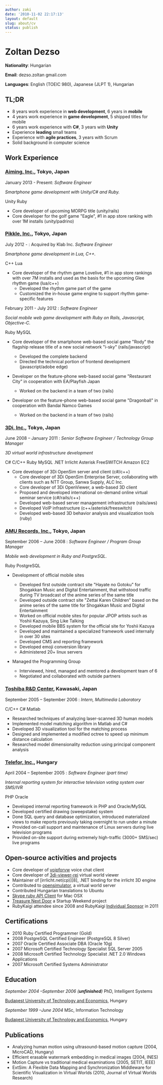 ```yaml
---
author: zaki
date: '2010-11-02 22:17:13'
layout: default
slug: about/cv
status: publish
---
```

# Zoltan Dezso

**Nationality**: Hungarian

**Email**: dezso.zoltan gmail.com

**Languages**: English (TOEIC 980), Japanese (JLPT 1), Hungarian

## TL;DR

  * 8 years work experience in **web development**, 6 years in **mobile**
  * 4 years work experience in **game development**, 5 shipped titles for mobile
  * 6 years work experience with **C#**, 3 years with **Unity**
  * Experience **leading** small teams
  * Experience with **agile practices**, 3 years with Scrum
  * Solid background in computer science

## Work Experience

### **[Aiming, Inc.](http://www.aiming-inc.com)**, Tokyo, Japan

January 2013 - Present: _Software Engineer_

  _Smartphone game development with Unity/C# and Ruby._

  <span class="label label-important">Unity</span>
  <span class="label label-important">Ruby</span>

  * Core developer of upcoming MORPG title (unity/rails)
  * Core developer for the golf game "Eagle", #1 in app store ranking with over 1M installs (unity/padrino)

### **[Pikkle, Inc.](http://pikkle.com)**, Tokyo, Japan

July 2012 - : Acquired by Klab Inc. _Software Engineer_

  _Smartphone game development in Lua, C++._

  <span class="label label-important">C++</span>
  <span class="label label-important">Lua</span>

  * Core developer of the rhythm game Lovelive, #1 in app store rankings with over 7M installs and used as the basis for the upcoming Glee rhythm game (lua/c++)
    * Developed the rhythm game part of the game
    * Customized the in-house game engine to support rhythm game-specific features

February 2011 - July 2012 : _Software Engineer_

  _Social mobile web game development with Ruby on Rails, Javascript, Objective-C._

  <span class="label label-important">Ruby</span>
  <span class="label label-important">MySQL</span>

  * Core developer of the smartphone web-based social game "Rody" the flagship release title of a new social network "i-sky" (rails/javascript)
    * Developed the complete backend
    * Directed the technical portion of frontend development (javascript/adobe edge)

  * Developer on the feature-phone web-based social game "Restaurant City" in cooperation with EA/Playfish Japan
    * Worked on the backend in a team of two (rails)

  * Developer on the feature-phone web-based social game "Dragonball" in cooperation with Bandai Namco Games
    * Worked on the backend in a team of two (rails)

### [**3Di, Inc.**](http://3di.biz), Tokyo, Japan

June 2008 – January 2011 : _Senior Software Engineer / Technology Group Manager_

  _3D virtual world infrastructure development_

  <span class="label label-important">C#</span>
  <span class="label label-important">C/C++</span>
  <span class="label label-important">Ruby</span>
  <span class="label label-important">MySQL</span>
  <span class="label label-information">.NET</span>
  <span class="label label-information">Irrlicht</span>
  <span class="label label-information">Asterisk</span>
  <span class="label label-information">FreeSWITCH</span>
  <span class="label label-information">Amazon EC2</span>

  * Core developer of 3Di OpenSim server and client (c#/c++)
    * Core developer of 3Di OpenSim Enterprise Server, collaborating with clients such as NTT Group, Sanwa Supply, ALC Inc.
    * Core developer of 3Di OpenViewer, a web-based 3D client
    * Proposed and developed international on-demand online virtual seminar service (c#/rails/c++)
    * Developed web-based server management infrastructure (rails/aws)
    * Developed VoIP infrastructure (c++/asterisk/freeswitch)
    * Developed web-based 3D behavior analysis and visualization tools (ruby)

### **[AMU Records, Inc.](http://www.amumobile.com)**, Tokyo, Japan

September 2006 – June 2008 : _Software Engineer / Program Group Manager_

  _Mobile web development in Ruby and PostgreSQL._

  <span class="label label-important">Ruby</span>
  <span class="label label-important">PostgreSQL</span>

  * Development of official mobile sites
    * Developed first outside contract site "Hayate no Gotoku" for Shogakkan Music and Digital Entertainment, that withstood traffic during TV broadcast of the anime series of the same title
    * Developed outside contract site "Zettai Karen Children" based on the anime series of the same title for Shogakkan Music and Digital Entertainment
    * Worked on official mobile sites for popular JPOP artists such as Yoshii Kazuya, Sing Like Talking
    * Developed mobile BBS system for the official site for Yoshii Kazuya
    * Developed and maintained a specialized framework used internally in over 30 sites
    * Developed CMS and reporting framework
    * Developed emoji conversion library
    * Administered 20+ linux servers

  * Managed the Programming Group
    * Interviewed, hired, managed and mentored a development team of 6
    * Negotiated and collaborated with outside partners

### **[Toshiba R&D Center](http://www.toshiba.co.jp/rdc/)**, Kawasaki, Japan

September 2005 – September 2006 : _Intern, Multimedia Laboratory_

  <span class="label label-important">C/C++</span>
  <span class="label label-important">C#</span>
  <span class="label label-information">Matlab</span>

  * Researched techniques of analyzing laser-scanned 3D human models
  * Implemented model matching algorithm in Matlab and C#
  * Developed 3D visualization tool for the matching process
  * Designed and implemented a modified octree to speed up minimum distance calculation
  * Researched model dimensionality reduction using principal component analysis

### **[Telefor, Inc.](http://www.telefor.hu)**, Hungary

April 2004 – September 2005 : _Software Engineer (part time)_

  _Internal reporting system for interactive television voting system over SMS/IVR_

  <span class="label label-important">PHP</span>
  <span class="label label-important">Oracle</span>

  * Developed internal reporting framework in PHP and Oracle/MySQL
  * Developed certified drawing (sweepstake) system
  * Done SQL query and database optimization, introduced materialized views to make reports previously taking overnight to run under a minute
  * Provided on-call support and maintenance of Linux servers during live television programs
  * Provided on-site support during extremely high-traffic (3000+ SMS/sec) live programs

## Open-source activities and projects

  * Core developer of [voipforvw](http://voipforvw.sourceforge.net) voice chat client
  * Core developer of [3di-viewer-rei](http://github.com/3di/3di-viewer-rei) virtual world viewer
  * Maintainer of [irrlicht.net(cp)][8], .NET binding for the irrlicht 3D engine
  * Contributed to [opensimulator](http://opensimulator.org), a virtual world server
  * Contributed Hungarian translations to Ubuntu
  * [Skype ruby API Client](http://github.com/zaki/skypemac)  for Mac OSX
  * [Treasure Next Door](http://github.com/zaki/TND) a Startup Weekend project
  * RubyKaigi attendee since 2008 and RubyKaigi [Individual Sponsor](http://rubykaigi.org/2011/en/sponsors_individual) in 2011

## Certifications

  * 2010 Ruby Certified Programmer (Gold)
  * 2008 PostgreSQL Certified Engineer (PostgreSQL 8 Silver)
  * 2007 Oracle Certified Associate DBA (Oracle 10g)
  * 2007 Microsoft Certified Technology Specialist SQL Server 2005
  * 2008 Microsoft Certified Technology Specialist .NET 2.0 Windows Applications
  * 2007 Microsoft Certified Systems Administrator

## Education

_September 2004 –September 2006 (**unfinished**)_ PhD, Intelligent Systems

[Budapest University of Technology and Economics](http://www.bme.hu), Hungary

_September 1999 –June 2004_ MSc, Information Technology

[Budapest University of Technology and Economics](http://www.bme.hu), Hungary

## Publications

  * Analyzing human motion using ultrasound-based motion capture (2004, MicroCAD, Hungary)
  * Efficient erasable watermark embedding in medical images (2004, INES)
  * Motion Capture vs traditional medical examinations (2005, SETIT, IEEE)
  * ExtSim: A Flexible Data Mapping and Synchronization Middleware for Scientific Visualization in Virtual Worlds (2010, Journal of Virtual Worlds Research)

